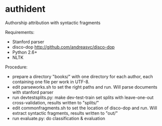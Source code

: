 authident
=========

Authorship attribution with syntactic fragments

Requirements:

- Stanford parser
- disco-dop http://github.com/andreasvc/disco-dop
- Python 2.6+
- NLTK

Procedure:

- prepare a directory "books/" with one directory for each author, each containing one file per work in UTF-8.
- edit parseworks.sh to set the right paths and run. Will parse documents with stanford parser
- run devtestsplits.py: make dev-test-train set splits with leave-one-out cross-validation, results written to "splits/"
- edit commonfragments.sh to set the location of disco-dop and run. Will extract syntactic fragments, results written to "out/"
- run evaluate.py: do classification & evaluation

